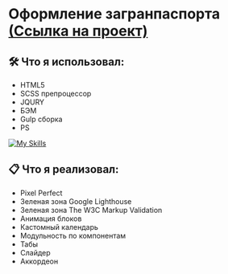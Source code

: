 # Оформление загранпаспорта [(Ссылка на проект)](https://vetosy.github.io/Pasport/)

## 🛠 Что я использовал:
- HTML5
- SCSS препроцессор
- JQURY
- БЭМ
- Gulp сборка
- PS

[![My Skills](https://skillicons.dev/icons?i=html,scss,jquery,gulp,ps)](https://skillicons.dev)

## :clipboard: Что я реализовал:
- Pixel Perfect
- Зеленая зона Google Lighthouse
- Зеленая зона The W3C Markup Validation
- Анимация блоков
- Кастомный календарь
- Модульность по компонентам
- Табы
- Слайдер
- Аккордеон
